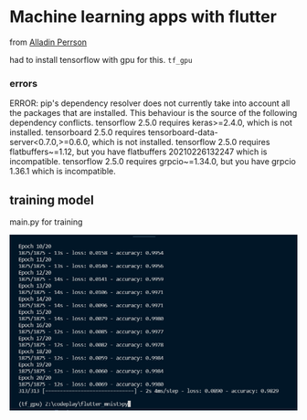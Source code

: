 # Machine learning apps with flutter
from [Alladin Perrson](https://www.youtube.com/watch?v=Yla6MqEePh8)

had to install tensorflow with gpu for this. `tf_gpu`

### errors
ERROR: pip's dependency resolver does not currently take into account all the packages that are installed. This behaviour is the source of the following dependency conflicts.
tensorflow 2.5.0 requires keras>=2.4.0, which is not installed.
tensorboard 2.5.0 requires tensorboard-data-server<0.7.0,>=0.6.0, which is not installed.
tensorflow 2.5.0 requires flatbuffers~=1.12, but you have flatbuffers 20210226132247 which is incompatible.
tensorflow 2.5.0 requires grpcio~=1.34.0, but you have grpcio 1.36.1 which is incompatible.

## training model

main.py for training

![](training_model.png)

